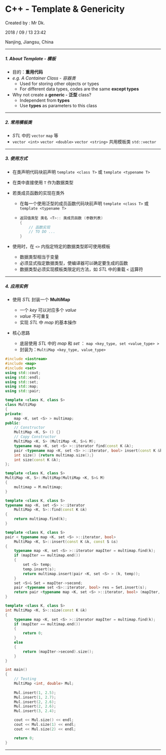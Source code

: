 # C++ - Template & Genericity

Created by : Mr Dk.

2018 / 09 / 13 23:42

Nanjing, Jiangsu, China

---

##### 1. About Template - 模板

* 目的：__重用代码__
* _e.g. A Container Class - 容器类_
  * Used for storing other objects or types
  * For different data types, codes are the same __except types__
* Why not create a __generic - 泛型__ class?
  * Independent from __types__
  * Use __types__ as parameters to this class

---

##### 2. 常用模板类

* _STL_ 中的 `vector` `map` 等
* `vector <int>` `vector <double>` `vector <string>` 共用模板类 `std::vector`

---

##### 3. 使用方式

* 在类声明代码块前声明 `template <class T>` 或 `template <typename T>`

* 在类中直接使用 `T` 作为数据类型

* 若类成员函数的实现在类外

  * 在每一个使用泛型的成员函数代码块前声明 `template <class T>` 或 `template <typename T>`

  * ```C++
    返回值类型 类名 <T>:: 类成员函数 (参数列表)
    {
        // 函数实现
        // TO DO ...
    }
    ```

* 使用时，在 `<>` 内指定特定的数据类型即可使用模板

  * 数据类型相当于变量
  * 必须显式指定数据类型，使编译器可以确定要生成的函数
  * 数据类型必须实现模板类限定的方法，如 _STL_ 中的重载 `<` 运算符

---

##### 4. 应用实例

* 使用 _STL_ 封装一个 __MultiMap__
  * 一个 _key_ 可以对应多个 _value_
  * _value_ 不可重复
  * 实现 _STL_ 中 _map_ 的基本操作

* 核心思路
  * 底层使用 _STL_ 中的 _map_ 和 _set_ ： `map <key_type, set <value_type> >`
  * 封装为：`MultiMap <key_type, value_type>`

```C++
#include <iostream>
#include <map>
#include <set>
using std::cout;
using std::endl;
using std::set;
using std::map;
using std::pair;

template <class K, class S>
class MultiMap
{
private:
    map <K, set <S> > multimap;
public:
    // Constructor
    MultiMap <K, S> () {}
    // Copy Constructor
    MultiMap <K, S> (MultiMap <K, S>& M);
    typename map <K, set <S> >::iterator find(const K &k);
    pair <typename map <K, set <S> >::iterator, bool> insert(const K &k, const S &s);
    int size() {return multimap.size();}
    int size(const K &k);
};

template <class K, class S>
MultiMap <K, S>::MultiMap(MultiMap <K, S>& M)
{
    multimap = M.multimap;
}

template <class K, class S>
typename map <K, set <S> >::iterator
    MultiMap <K, S>::find(const K &k)
{
    return multimap.find(k);
}

template <class K, class S>
pair < typename map <K, set <S> >::iterator, bool>
    MultiMap <K, S>::insert(const K &k, const S &s)
{
    typename map <K, set <S> >::iterator mapIter = multimap.find(k);
    if (mapIter == multimap.end())
    {
        set <S> temp;
        temp.insert(s);
        return multimap.insert(pair <K, set <S> > (k, temp));
    }
    set <S>& Set = mapIter->second;
    pair <typename set <S>::iterator, bool> res = Set.insert(s);
    return pair <typename map <K, set <S> >::iterator, bool> (mapIter, res.second);
}

template <class K, class S>
int MultiMap <K, S>::size(const K &k)
{
    typename map <K, set <S> >::iterator mapIter = multimap.find(k);
    if (mapIter == multimap.end())
    {
        return 0;
    }
    else
    {
        return (mapIter->second).size();
    }
}

int main()
{
    // Testing
    MultiMap <int, double> Mul;
    
    Mul.insert(1, 2.5);
    Mul.insert(1, 2.7);
    Mul.insert(2, 2.6);
    Mul.insert(2, 2.6);
    Mul.insert(3, 2.4);

    cout << Mul.size() << endl;
    cout << Mul.size(1) << endl;
    cout << Mul.size(2) << endl;

    return 0;
}
```

---

